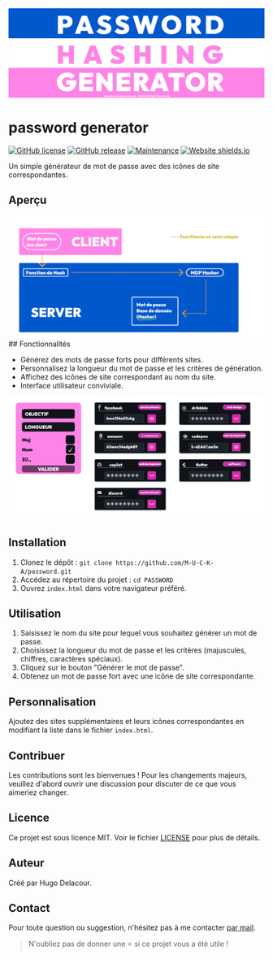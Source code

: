 <img alt='illustration' src='src/illustration.png'>

# password generator

[![GitHub license](https://img.shields.io/badge/license-MIT-blue.svg)](https://github.com/M-U-C-K-A/password/blob/main/LICENSE)
[![GitHub release](https://img.shields.io/github/release/M-U-C-K-A/password.svg)](https://GitHub.com/M-U-C-K-A/password/releases/)
[![Maintenance](https://img.shields.io/badge/Maintained-yes-green.svg)](https://GitHub.com/M-U-C-K-A/password/graphs/commit-activity)
[![Website shields.io](https://img.shields.io/website-up-down-green-red/http/shields.io.svg)](http://shields.io/)

Un simple générateur de mot de passe avec des icônes de site correspondantes.

## Aperçu

<img alt='illustration' src='src/hash password.png'>
## Fonctionnalités

- Générez des mots de passe forts pour différents sites.
- Personnalisez la longueur du mot de passe et les critères de génération.
- Affichez des icônes de site correspondant au nom du site.
- Interface utilisateur conviviale.
<img alt='illustration' src='src/website-schema.png'>

## Installation

1. Clonez le dépôt : `git clone https://github.com/M-U-C-K-A/password.git`
2. Accédez au répertoire du projet : `cd PASSWORD`
3. Ouvrez `index.html` dans votre navigateur préféré.

## Utilisation

1. Saisissez le nom du site pour lequel vous souhaitez générer un mot de passe.
2. Choisissez la longueur du mot de passe et les critères (majuscules, chiffres, caractères spéciaux).
3. Cliquez sur le bouton "Générer le mot de passe".
4. Obtenez un mot de passe fort avec une icône de site correspondante.

## Personnalisation

Ajoutez des sites supplémentaires et leurs icônes correspondantes en modifiant la liste dans le fichier `index.html`.

## Contribuer
Les contributions sont les bienvenues ! Pour les changements majeurs, veuillez d'abord ouvrir une discussion pour discuter de ce que vous aimeriez changer.

## Licence

Ce projet est sous licence MIT. Voir le fichier [LICENSE](LICENSE) pour plus de détails.


## Auteur
Créé par Hugo Delacour.

## Contact
Pour toute question ou suggestion, n'hésitez pas à me contacter [par mail](mailto:hugodelacour.pro@gmail.com).

> N'oubliez pas de donner une ⭐ si ce projet vous a été utile !
